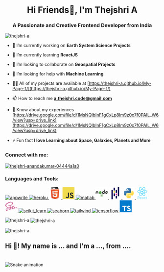 <h1 align="center">Hi Friends👋, I'm Thejshri A</h1>
<h3 align="center">A Passionate and Creative Frontend Developer from India</h3>

<p align="left"> <a href="https://github.com/ryo-ma/github-profile-trophy"><img src="https://github-profile-trophy.vercel.app/?username=thejshri-a" alt="thejshri-a" /></a> </p>

- 🔭 I’m currently working on **Earth System Science Projects**

- 💬 I’m currently learning **ReactJS**

- 🌱 I’m looking to collaborate on **Geospatial Projects**

- 🤝 I’m looking for help with **Machine Learning**

- 👨‍💻 All of my projects are available at [https://thejshri-a.github.io/My-Page-1/](https://thejshri-a.github.io/My-Page-1/)

- 📫 How to reach me **a.thejshri.code@gmail.com**

- 📄 Know about my experiences [https://drive.google.com/file/d/1MsNQIbInF1gCxLp8Im9z0x7f0PAIL_W6/view?usp=drive_link](https://drive.google.com/file/d/1MsNQIbInF1gCxLp8Im9z0x7f0PAIL_W6/view?usp=drive_link)

- ⚡ Fun fact **I love Learning about Space, Galaxies, Planets and More**

<h3 align="left">Connect with me:</h3>
<p align="left">
<a href="https://linkedin.com/in/thejshri-anandakumar-04444a1a0" target="blank"><img align="center" src="https://raw.githubusercontent.com/rahuldkjain/github-profile-readme-generator/master/src/images/icons/Social/linked-in-alt.svg" alt="thejshri-anandakumar-04444a1a0" height="30" width="40" /></a>
</p>

<h3 align="left">Languages and Tools:</h3>
<p align="left"> <a href="https://appwrite.io" target="_blank" rel="noreferrer"> <img src="https://www.vectorlogo.zone/logos/appwriteio/appwriteio-icon.svg" alt="appwrite" width="40" height="40"/> </a> <a href="https://heroku.com" target="_blank" rel="noreferrer"> <img src="https://www.vectorlogo.zone/logos/heroku/heroku-icon.svg" alt="heroku" width="40" height="40"/> </a> <a href="https://www.w3.org/html/" target="_blank" rel="noreferrer"> <img src="https://raw.githubusercontent.com/devicons/devicon/master/icons/html5/html5-original-wordmark.svg" alt="html5" width="40" height="40"/> </a> <a href="https://developer.mozilla.org/en-US/docs/Web/JavaScript" target="_blank" rel="noreferrer"> <img src="https://raw.githubusercontent.com/devicons/devicon/master/icons/javascript/javascript-original.svg" alt="javascript" width="40" height="40"/> </a> <a href="https://www.mathworks.com/" target="_blank" rel="noreferrer"> <img src="https://upload.wikimedia.org/wikipedia/commons/2/21/Matlab_Logo.png" alt="matlab" width="40" height="40"/> </a> <a href="https://nodejs.org" target="_blank" rel="noreferrer"> <img src="https://raw.githubusercontent.com/devicons/devicon/master/icons/nodejs/nodejs-original-wordmark.svg" alt="nodejs" width="40" height="40"/> </a> <a href="https://pandas.pydata.org/" target="_blank" rel="noreferrer"> <img src="https://raw.githubusercontent.com/devicons/devicon/2ae2a900d2f041da66e950e4d48052658d850630/icons/pandas/pandas-original.svg" alt="pandas" width="40" height="40"/> </a> <a href="https://www.python.org" target="_blank" rel="noreferrer"> <img src="https://raw.githubusercontent.com/devicons/devicon/master/icons/python/python-original.svg" alt="python" width="40" height="40"/> </a> <a href="https://reactjs.org/" target="_blank" rel="noreferrer"> <img src="https://raw.githubusercontent.com/devicons/devicon/master/icons/react/react-original-wordmark.svg" alt="react" width="40" height="40"/> </a> <a href="https://sass-lang.com" target="_blank" rel="noreferrer"> <img src="https://raw.githubusercontent.com/devicons/devicon/master/icons/sass/sass-original.svg" alt="sass" width="40" height="40"/> </a> <a href="https://scikit-learn.org/" target="_blank" rel="noreferrer"> <img src="https://upload.wikimedia.org/wikipedia/commons/0/05/Scikit_learn_logo_small.svg" alt="scikit_learn" width="40" height="40"/> </a> <a href="https://seaborn.pydata.org/" target="_blank" rel="noreferrer"> <img src="https://seaborn.pydata.org/_images/logo-mark-lightbg.svg" alt="seaborn" width="40" height="40"/> </a> <a href="https://tailwindcss.com/" target="_blank" rel="noreferrer"> <img src="https://www.vectorlogo.zone/logos/tailwindcss/tailwindcss-icon.svg" alt="tailwind" width="40" height="40"/> </a> <a href="https://www.tensorflow.org" target="_blank" rel="noreferrer"> <img src="https://www.vectorlogo.zone/logos/tensorflow/tensorflow-icon.svg" alt="tensorflow" width="40" height="40"/> </a> <a href="https://www.typescriptlang.org/" target="_blank" rel="noreferrer"> <img src="https://raw.githubusercontent.com/devicons/devicon/master/icons/typescript/typescript-original.svg" alt="typescript" width="40" height="40"/> </a> </p>

<p><img align="left" src="https://github-readme-stats.vercel.app/api/top-langs?username=thejshri-a&show_icons=true&locale=en&layout=compact" alt="thejshri-a" /></p>

<p>&nbsp;<img align="center" src="https://github-readme-stats.vercel.app/api?username=thejshri-a&show_icons=true&locale=en" alt="thejshri-a" /></p>

<p><img align="center" src="https://github-readme-streak-stats.herokuapp.com/?user=thejshri-a&" alt="thejshri-a" /></p>

<h2 align="left">Hi 👋! My name is ... and I'm a ..., from ....</h2>



###

<br clear="both">

<img src="https://raw.githubusercontent.com/Thejshri-A/Thejshri-A/output/snake.svg" alt="Snake animation" />

###

